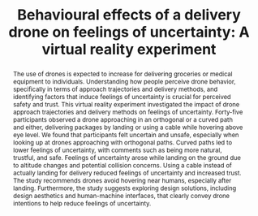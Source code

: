 ---
layout: publication
sitemap: false
title: "Behavioural effects of a delivery drone on feelings of uncertainty: A virtual reality experiment"
authors: Lingam, S. N., Petermeijer, S. M., Torre, I., Bazilinskyy, P., Ljungblad, S., Martens, M. H.
pdf: lingam2025behavioural
image: lingam2025behavioural.jpg
display: ACM Transactions on Human-Robot Interaction
year: 2025
doi: 10.1145/3729538
abstract: "The use of drones is expected to increase for delivering groceries or medical equipment to individuals. Understanding how people perceive drone behavior, specifically in terms of approach trajectories and delivery methods, and identifying factors that induce feelings of uncertainty is crucial for perceived safety and trust. This virtual reality experiment investigated the impact of drone approach trajectories and delivery methods on feelings of uncertainty. Forty-five participants observed a drone approaching in an orthogonal or a curved path and either, delivering packages by landing or using a cable while hovering above eye level. We found that participants felt uncertain and unsafe, especially when looking up at drones approaching with orthogonal paths. Curved paths led to lower feelings of uncertainty, with comments such as being more natural, trustful, and safe. Feelings of uncertainty arose while landing on the ground due to altitude changes and potential collision concerns. Using a cable instead of actually landing for delivery reduced feelings of uncertainty and increased trust. The study recommends drones avoid hovering near humans, especially after landing. Furthermore, the study suggests exploring design solutions, including design aesthetics and human-machine interfaces, that clearly convey drone intentions to help reduce feelings of uncertainty. "
---